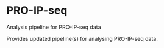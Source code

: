 # PRO-IP-seq

Analysis pipeline for PRO-IP-seq data

Provides updated pipeline(s) for analysing PRO-IP-seq data. 
